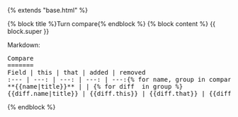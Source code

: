 {% extends "base.html" %}

{% block title %}Turn compare{% endblock %}
{% block content %}
{{ block.super }}
<p>Markdown:</p>
<pre>
Compare
=======
Field | this | that | added | removed
:--- | ---: | ---: | ---: | ---:{% for name, group in compare %}
**{{name|title}}** | | {% for diff  in group %}
{{diff.name|title}} | {{diff.this}} | {{diff.that}} | {{diff.added}} | {{diff.removed}}{% endfor%}{% endfor%}
</pre>
{% endblock %}
